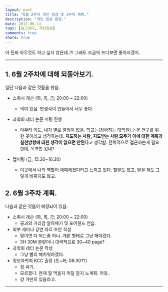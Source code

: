 ```yaml
---
layout: post
title: "6월 2주차 개인 점검 및 3주차 계획."
description: "개인 일상 점검."
date: 2017-06-11
tags: [놀고싶다, 개인일상]
comments: true
share: true
---
```


아 진짜 아무것도 하고 싶지 않은데..?! 그래도 조금씩 쓰다보면 좋아지겠지. 

--- 
## 1. 6월 2주차에 대해 되돌아보기.

일단 다음과 같은 것들을 했음. 

* 스쿼시 레슨 (화, 목, 금; 20:00 ~ 22:00) 
	* 의미 있음. 딴생각이 안들어서 너무 좋다. 
* 과학회 레터 논문 미팅 진행
	* 아무리 봐도, 내가 별로 열정이 없음. 학교는(정확히는 대학원) 논문 연구를 위한 곳이라고 생각하는데. **지도하는 사람, 지도받는 사람 모두가 이에 대한 계획과 실천방향에 대한 생각이 없으면 안된다**고 생각함. 전략적으로 접근하는게 필요한데, 목표만 있네?.
	     
* 랩미팅 (금; 15:30~16:20)
	* 이곳에서 나의 역할이 애매해졌다라고 느끼고 있다. 할말도 없고, 말을 해도 그렇게 바뀌지도 않고.

## 2. 6월 3주차 계획.

다음과 같은 것들이 예정되어 있음. 

* 스쿼시 레슨 (화, 목, 금; 20:00 ~ 22:00) 
	* 공과의 거리감 알아채기 및 포어핸드 연습.  
* 외부 세미나 강연 자료 초안 작성
	* 말이면 다 되는줄 아나..개론 형태로 그냥 해야겠다. 
	* 3H 30M 분량이니 대략적으로 30~40 page?   
* 과학회 레터 논문 작성
	* 그냥 빨리 해치워야겠다.      
* 정보과학회 KCC 출장 (토~화; 08:30??)
	* 짐 싸기.
	* 모르겠다. 현재 뭘 먹을지 어딜 갈지 노계획. 어휴..
	* 걍 가만히 있을라고.  

---